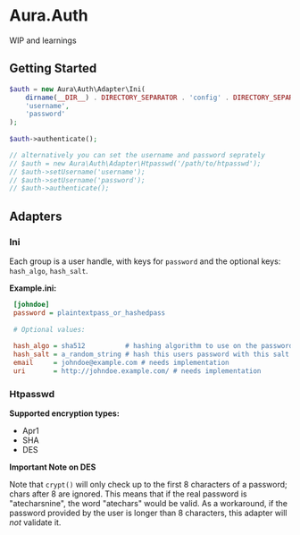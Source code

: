 # Aura.Auth

WIP and learnings

## Getting Started

```php
$auth = new Aura\Auth\Adapter\Ini(
    dirname(__DIR__) . DIRECTORY_SEPARATOR . 'config' . DIRECTORY_SEPARATOR . 'auth.ini',
    'username',
    'password'
);
            
$auth->authenticate();

// alternatively you can set the username and password seprately
// $auth = new Aura\Auth\Adapter\Htpasswd('/path/to/htpasswd');
// $auth->setUsername('username');
// $auth->setUsername('password');
// $auth->authenticate();
```

## Adapters

### Ini

Each group is a user handle, with keys for `password` and the optional keys: `hash_algo`, `hash_salt`.

**Example.ini:**

```ini 
 [johndoe]
 password = plaintextpass_or_hashedpass
 
 # Optional values:
  
 hash_algo = sha512          # hashing algorithm to use on the password
 hash_salt = a_random_string # hash this users password with this salt.
 email     = johndoe@example.com # needs implementation
 uri       = http://johndoe.example.com/ # needs implementation
```
 
### Htpasswd

**Supported encryption types:**

   * Apr1
   * SHA
   * DES

**Important Note on DES**

Note that `crypt()` will only check up to the first 8 characters of a password; chars after 8 are ignored. 
This means that if the real password is "atecharsnine", the word "atechars" would be valid. 
As a workaround, if the password provided by the user is longer than 8 characters, this adapter will *not* validate it.
